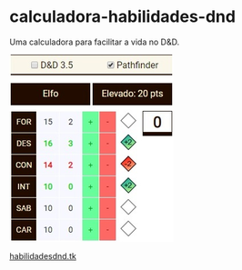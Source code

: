 # calculadora-habilidades-dnd
Uma calculadora para facilitar a vida no D&amp;D.

![](img/calc.jpg)

[habilidadesdnd.tk](http://habilidadesdnd.tk/)